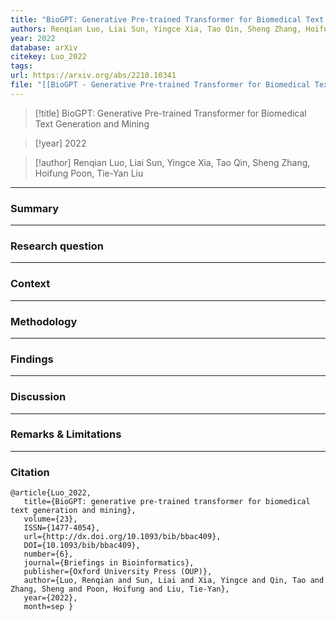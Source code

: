 ```yaml
---
title: "BioGPT: Generative Pre-trained Transformer for Biomedical Text Generation and Mining"
authors: Renqian Luo, Liai Sun, Yingce Xia, Tao Qin, Sheng Zhang, Hoifung Poon, Tie-Yan Liu
year: 2022
database: arXiv
citekey: Luo_2022
tags: 
url: https://arxiv.org/abs/2210.10341
file: "[[BioGPT - Generative Pre-trained Transformer for Biomedical Text Generation and Mining.pdf]]"
---
```


>[!title]
>BioGPT: Generative Pre-trained Transformer for Biomedical Text Generation and Mining


>[!year]
2022

>[!author]
Renqian Luo, Liai Sun, Yingce Xia, Tao Qin, Sheng Zhang, Hoifung Poon, Tie-Yan Liu


------------------------------------

### Summary


------------------------------------

### Research question


------------------------------------

### Context


------------------------------------

### Methodology


------------------------------------

### Findings


------------------------------------

### Discussion


------------------------------------

### Remarks & Limitations


------------------------------------

### Citation

```
@article{Luo_2022,
   title={BioGPT: generative pre-trained transformer for biomedical text generation and mining},
   volume={23},
   ISSN={1477-4054},
   url={http://dx.doi.org/10.1093/bib/bbac409},
   DOI={10.1093/bib/bbac409},
   number={6},
   journal={Briefings in Bioinformatics},
   publisher={Oxford University Press (OUP)},
   author={Luo, Renqian and Sun, Liai and Xia, Yingce and Qin, Tao and Zhang, Sheng and Poon, Hoifung and Liu, Tie-Yan},
   year={2022},
   month=sep }
```